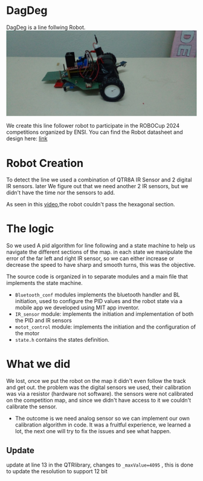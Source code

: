 # DagDeg
 DagDeg is a line follwing Robot.  
![pic](docs/robot_pic.png)

We create this line follower robot to participate in the ROBOCup 2024 competitions organized by ENSI. 
You can find the Robot datasheet and design here: [link](docs/Technical_docs.pdf)
# Robot Creation 
To detect the line we used a combination of QTR8A IR Sensor and 2 digital IR sensors. 
later We figure out that we need another 2 IR sensors, but we didn't have the time nor the sensors to add. 

As seen in this [video](docs/robot_vid.mp4),the robot couldn't pass the hexagonal section. 

# The logic 
So we used A pid algorithm for line following and a state machine to help us navigate the different sections of the map.
in each state we manipulate the error of the far left and right IR sensor, so we can either increase or decrease the speed to have sharp and smooth turns, this was the objective. 

The source code is organized in to separate modules and a main file that implements the state machine. 
- `Bluetooth_conf` modules implements the bluetooth handler and BL initiation, used to configure the PID values and the robot state via a mobile app we developed using MIT app inventor.
- `IR_sensor` module: implements the initiation and implementation of both the PID and IR sensors
- `motot_control` module: implements the initiation and the configuration of the motor 
- `state.h` contains the states definition.


# What we did
We lost, once we put the robot on the map it didn't even follow the track and get out. 
the problem was the digital sensors we used, their calibration was via a resistor (hardware not software). the sensors were not calibrated on the competition map, and since we didn't have access to it we couldn't calibrate the sensor. 
- The outcome is we need analog sensor so we can implement our own calibration algorithm in code. 
It was a fruitful experience, we learned a lot, the next one will try to fix the issues and see what happen. 
## Update 
update at line 13 in the QTRlibrary, changes to  `_maxValue=4095`
, this is done to update the resolution to support 12 bit


